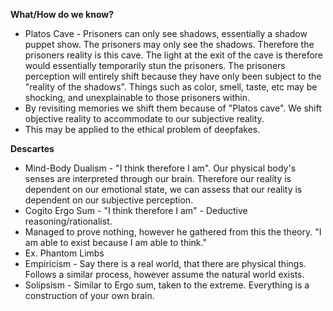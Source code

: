 <strong>What/How do we know?</strong>
- Platos Cave - Prisoners can only see shadows, essentially a shadow puppet show. The prisoners may only see the shadows. Therefore the prisoners reality is this cave. The light at the exit of the cave is therefore would essentially temporarily stun the prisoners. The prisoners perception will entirely shift because they have only been subject to the "reality of the shadows". Things such as color, smell, taste, etc may be shocking, and unexplainable to those prisoners within. 
- By revisiting memories we shift them because of "Platos cave". We shift objective reality to accommodate to our subjective reality. 
- This may be applied to the ethical problem of deepfakes. 

<strong>Descartes</strong>
- Mind-Body Dualism - "I think therefore I am". Our physical body's senses are interpreted through our brain. Therefore our reality is dependent on our emotional state, we can assess that our reality is dependent on our subjective perception.
-  Cogito Ergo Sum - "I think therefore I am" - Deductive reasoning/rationalist. 
- Managed to prove nothing, however he gathered from this the theory. "I am able to exist because I am able to think." 
- Ex. Phantom Limbs
- Empiricism - Say there is a real world, that there are physical things. Follows a similar process, however assume the natural world exists.
- Solipsism - Similar to Ergo sum, taken to the extreme. Everything is a construction of your own brain. 

